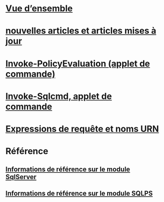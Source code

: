 # [Vue d’ensemble](database-engine-powershell-reference.md)  
# [nouvelles articles et articles mises à jour](new-updated-powershell.md)
# [Invoke-PolicyEvaluation (applet de commande)](invoke-policyevaluation-cmdlet.md)  
# [Invoke-Sqlcmd, applet de commande](invoke-sqlcmd-cmdlet.md)  
# [Expressions de requête et noms URN](query-expressions-and-uniform-resource-names.md)  
# Référence
## [Informations de référence sur le module SqlServer](https://docs.microsoft.com/powershell/module/sqlserver/?toc=/sql/powershell/toc.json&bc=/sql/breadcrumb/toc.json)
## [Informations de référence sur le module SQLPS](https://docs.microsoft.com/powershell/module/sqlps/?toc=/sql/powershell/toc.json&bc=/sql/breadcrumb/toc.json)